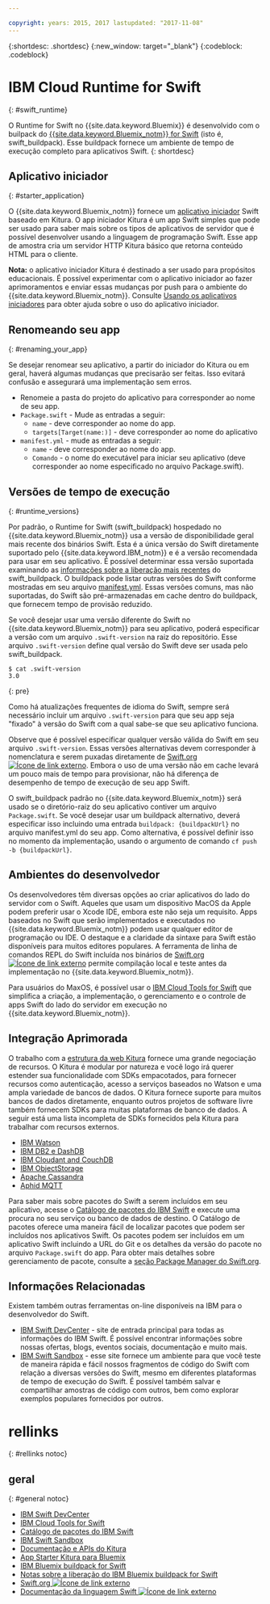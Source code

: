 ```yaml
---

copyright: years: 2015, 2017 lastupdated: "2017-11-08"
---
```


{:shortdesc: .shortdesc}
{:new_window: target="_blank"}
{:codeblock: .codeblock}

# IBM Cloud Runtime for Swift
{: #swift_runtime}

O Runtime for Swift no {{site.data.keyword.Bluemix}} é desenvolvido com o builpack do [{{site.data.keyword.Bluemix_notm}} for Swift](https://github.com/IBM-Swift/swift-buildpack)
(isto é, swift_buildpack).
Esse buildpack fornece um ambiente de tempo de execução completo para aplicativos Swift.
{: shortdesc}

## Aplicativo iniciador
{: #starter_application}

O {{site.data.keyword.Bluemix_notm}} fornece um [aplicativo iniciador](https://github.com/IBM-Bluemix/Kitura-Starter)
Swift baseado em Kitura. O app iniciador Kitura é um app Swift
simples que pode ser usado para saber mais sobre os tipos de aplicativos de servidor que
é possível desenvolver usando a linguagem de programação Swift. Esse app de amostra
cria um servidor HTTP Kitura básico que retorna conteúdo HTML para o cliente.

**Nota:** o aplicativo iniciador Kitura é destinado a ser usado para
propósitos educacionais. É possível experimentar com o aplicativo iniciador ao fazer aprimoramentos
e enviar essas mudanças por push para o ambiente do {{site.data.keyword.Bluemix_notm}}. Consulte [Usando os aplicativos iniciadores](../../cfapps/starter_app_usage.html) para obter ajuda sobre o uso
do aplicativo iniciador.

## Renomeando seu app
{: #renaming_your_app}

Se desejar renomear seu aplicativo, a partir do iniciador do Kitura ou em geral, haverá algumas
mudanças que precisarão ser feitas. Isso evitará confusão e assegurará uma
implementação sem erros.

- Renomeie a pasta do projeto do aplicativo para corresponder ao nome de seu app.
- `Package.swift` - Mude as entradas a seguir:
    - `name` - deve corresponder ao nome do app.
    - `targets[Target(name:)]` - deve corresponder ao nome do aplicativo
- `manifest.yml` - mude as entradas a seguir:
    - `name` - deve corresponder ao nome do app.
    - `Comando` - o nome do executável para iniciar seu aplicativo (deve corresponder ao
nome especificado no arquivo Package.swift).

## Versões de tempo de execução
{: #runtime_versions}

Por padrão, o Runtime for Swift (swift_buildpack) hospedado no {{site.data.keyword.Bluemix_notm}} usa a versão de disponibilidade geral mais recente dos binários Swift. Esta
é a única versão do Swift diretamente suportado pelo {{site.data.keyword.IBM_notm}} e é a versão recomendada para usar em
seu aplicativo. É possível determinar essa versão suportada examinando as [informações sobre a liberação mais recentes](https://github.com/IBM-Swift/swift-buildpack/releases) do swift_buildpack. O buildpack pode listar outras versões do Swift conforme mostradas em seu arquivo [manifest.yml](https://github.com/IBM-Swift/swift-buildpack/blob/master/manifest.yml). Essas versões comuns, mas não suportadas, do Swift são pré-armazenadas em cache dentro do buildpack, que fornecem tempo de provisão reduzido.

Se você desejar usar uma versão diferente do Swift no {{site.data.keyword.Bluemix_notm}} para seu aplicativo, poderá especificar a versão com um arquivo `.swift-version` na raiz do repositório. Esse arquivo `.swift-version` define qual versão do Swift deve ser usada pelo swift_buildpack.

```
$ cat .swift-version
3.0
```
{: pre}

Como há atualizações frequentes de idioma do Swift, sempre será necessário incluir um arquivo `.swift-version` para que seu app seja "fixado" à versão do Swift com a
qual sabe-se que seu aplicativo funciona.

Observe que é possível especificar qualquer versão válida do Swift em seu arquivo
`.swift-version`. Essas versões alternativas devem corresponder à nomenclatura e serem puxadas diretamente de [Swift.org ![Ícone de link externo](../../icons/launch-glyph.svg "Ícone de link externo")](https://swift.org/download/). Embora o uso de uma versão
não em cache levará um pouco mais de tempo para provisionar, não há diferença de
desempenho de tempo de execução de seu app Swift.

O swift_buildpack padrão no {{site.data.keyword.Bluemix_notm}} será usado se o diretório-raiz
do seu aplicativo contiver um arquivo `Package.swift`.  Se
você desejar usar um buildpack alternativo, deverá especificar isso
incluindo uma entrada
`buildpack: {buildpackUrl}` no arquivo manifest.yml do seu app. Como
alternativa, é possível definir isso no momento da implementação, usando o
argumento de comando `cf push -b {buildpackUrl}`.


## Ambientes do desenvolvedor

Os desenvolvedores têm diversas opções ao criar aplicativos do lado do servidor com
o Swift. Aqueles que usam um dispositivo MacOS da Apple podem preferir usar o Xcode IDE,
embora este não seja um requisito.  Apps baseados no Swift que serão implementados e
executados no {{site.data.keyword.Bluemix_notm}} podem usar qualquer editor de
programação ou IDE.  O destaque e a claridade da sintaxe para Swift estão disponíveis para
muitos editores populares. A ferramenta de linha de comandos REPL do Swift incluída nos binários de [Swift.org ![Ícone de link externo](../../icons/launch-glyph.svg "Ícone de link externo")](https://swift.org/) permite compilação local e teste antes da implementação no {{site.data.keyword.Bluemix_notm}}.

Para usuários do MaxOS, é possível usar o [IBM
Cloud Tools for Swift](http://cloudtools.bluemix.net/) que simplifica a criação, a implementação, o gerenciamento e o
controle de apps Swift do lado do servidor em execução no {{site.data.keyword.Bluemix_notm}}.  


## Integração Aprimorada

O trabalho com a [estrutura da web Kitura](http://ibm-swift.github.io/Kitura/) fornece uma grande negociação de recursos. O Kitura é modular por natureza e você logo irá querer estender sua funcionalidade com SDKs empacotados, para fornecer recursos como autenticação, acesso a serviços baseados no Watson e uma ampla variedade de bancos de dados.  O Kitura fornece suporte para muitos bancos de dados diretamente, enquanto outros projetos de software livre também fornecem SDKs para muitas plataformas de banco de dados. A seguir está uma lista incompleta de SDKs fornecidos pela Kitura para trabalhar com recursos externos.

- [IBM Watson](https://swiftpkgs.ng.bluemix.net/package/IBM-Swift/swift-watson-sdk)
- [IBM DB2 e DashDB](https://swiftpkgs.ng.bluemix.net/package/IBM-DTeam/swift-for-db2)
- [IBM Cloudant and CouchDB](https://swiftpkgs.ng.bluemix.net/package/cloudant/swift-cloudant)
- [IBM ObjectStorage](https://swiftpkgs.ng.bluemix.net/package/ibm-bluemix-mobile-services/bluemix-objectstorage-serversdk-swift)
- [Apache Cassandra](https://swiftpkgs.ng.bluemix.net/package/IBM-Swift/Kassandra)
- [Aphid MQTT](https://swiftpkgs.ng.bluemix.net/package/IBM-Swift/Aphid)

Para saber mais sobre pacotes do Swift a serem incluídos em seu aplicativo, acesse o [Catálogo de pacotes do IBM Swift](https://swiftpkgs.ng.bluemix.net/) e execute uma procura no seu serviço ou banco de dados de destino. O Catálogo de pacotes oferece uma maneira fácil de localizar pacotes que podem ser incluídos nos aplicativos Swift. Os pacotes podem ser incluídos em um aplicativo Swift incluindo a URL do Git e os detalhes da versão do pacote no arquivo `Package.swift` do app. Para obter mais detalhes sobre gerenciamento de pacote, consulte a [seção Package Manager do Swift.org](https://swift.org/package-manager/).


## Informações Relacionadas

Existem também outras ferramentas on-line disponíveis na IBM para o desenvolvedor do Swift.
- [IBM Swift DevCenter](https://developer.ibm.com/swift/) -
site de entrada principal para todas as informações do IBM Swift. É possível encontrar informações sobre nossas ofertas, blogs, eventos sociais, documentação e muito mais.
- [IBM Swift Sandbox](https://swiftlang.ng.bluemix.net/) - esse
site fornece um ambiente para que você teste de maneira rápida e fácil nossos fragmentos
de código do Swift com relação a diversas versões do Swift, mesmo em diferentes
plataformas de tempo de execução do Swift. É possível também salvar e compartilhar
amostras de código com outros, bem como explorar exemplos populares fornecidos por outros.


# rellinks
{: #rellinks notoc}
## geral
{: #general notoc}
* [IBM Swift DevCenter](https://developer.ibm.com/swift/)
* [IBM Cloud Tools for Swift](http://cloudtools.bluemix.net/)
* [Catálogo de pacotes do IBM Swift](https://swiftpkgs.ng.bluemix.net/)
* [IBM Swift Sandbox](https://swiftlang.ng.bluemix.net/)
* [Documentação e APIs do Kitura](http://ibm-swift.github.io/Kitura/)
* [App Starter Kitura para Bluemix](https://github.com/IBM-Bluemix/Kitura-Starter)
* [IBM Bluemix buildpack for Swift](https://github.com/IBM-Swift/swift-buildpack)
* [Notas sobre a liberação
do IBM Bluemix buildpack for Swift](https://github.com/IBM-Swift/swift-buildpack/releases)
* [Swift.org ![Ícone de link externo](../../icons/launch-glyph.svg "Ícone de link externo")](https://swift.org/)
* [Documentação da linguagem Swift ![Ícone de link externo](../../icons/launch-glyph.svg "Ícone de link externo")](https://swift.org/documentation)
